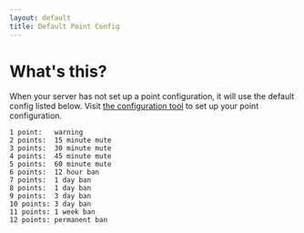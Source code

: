 ```yaml
---
layout: default
title: Default Point Config
---
```


# What's this?

When your server has not set up a point configuration, it will use the default config listed below. Visit [the configuration tool](/config) to set up your point configuration.

```
1 point:   warning
2 points:  15 minute mute
3 points:  30 minute mute
4 points:  45 minute mute
5 points:  60 minute mute
6 points:  12 hour ban
7 points:  1 day ban
8 points:  1 day ban
9 points:  3 day ban
10 points: 3 day ban
11 points: 1 week ban
12 points: permanent ban
```
